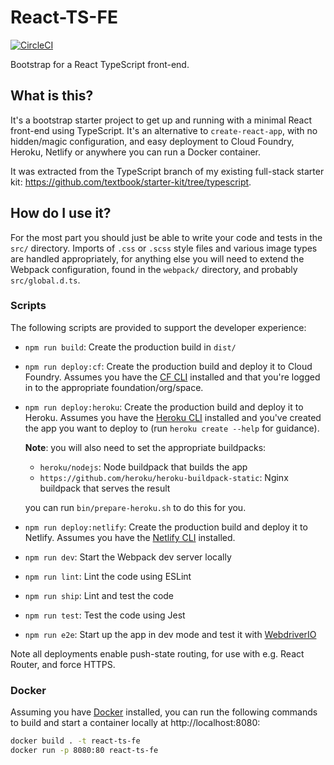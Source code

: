 # React-TS-FE

[![CircleCI](https://circleci.com/gh/textbook/react-ts-fe.svg?style=svg)](https://circleci.com/gh/textbook/react-ts-fe)

Bootstrap for a React TypeScript front-end.

## What is this?

It's a bootstrap starter project to get up and running with a minimal React
front-end using TypeScript. It's an alternative to `create-react-app`, with
no hidden/magic configuration, and easy deployment to Cloud Foundry, Heroku,
Netlify or anywhere you can run a Docker container.

It was extracted from the TypeScript branch of my existing full-stack starter
kit: https://github.com/textbook/starter-kit/tree/typescript.

## How do I use it?

For the most part you should just be able to write your code and tests in the
`src/` directory. Imports of `.css` or `.scss` style files and various image
types are handled appropriately, for anything else you will need to extend the
Webpack configuration, found in the `webpack/` directory, and probably
`src/global.d.ts`.

### Scripts

The following scripts are provided to support the developer experience:

- `npm run build`: Create the production build in `dist/`

- `npm run deploy:cf`: Create the production build and deploy it to Cloud
    Foundry. Assumes you have the [CF CLI] installed and that you're logged in
    to the appropriate foundation/org/space.

- `npm run deploy:heroku`: Create the production build and deploy it to
    Heroku. Assumes you have the [Heroku CLI] installed and you've created the
    app you want to deploy to (run `heroku create --help` for guidance).

    **Note**: you will also need to set the appropriate buildpacks:

    - `heroku/nodejs`: Node buildpack that builds the app
    - `https://github.com/heroku/heroku-buildpack-static`: Nginx buildpack that
        serves the result

    you can run `bin/prepare-heroku.sh` to do this for you.

- `npm run deploy:netlify`: Create the production build and deploy it to
    Netlify. Assumes you have the [Netlify CLI] installed.

- `npm run dev`: Start the Webpack dev server locally

- `npm run lint`: Lint the code using ESLint

- `npm run ship`: Lint and test the code

- `npm run test`: Test the code using Jest

- `npm run e2e`: Start up the app in dev mode and test it with [WebdriverIO]

Note all deployments enable push-state routing, for use with e.g. React
Router, and force HTTPS.

### Docker

Assuming you have [Docker] installed, you can run the following commands to
build and start a container locally at http://localhost:8080:

```bash
docker build . -t react-ts-fe
docker run -p 8080:80 react-ts-fe
```

[CF CLI]: https://docs.cloudfoundry.org/cf-cli/install-go-cli.html
[Docker]: https://docs.docker.com/get-docker/
[Heroku CLI]: https://devcenter.heroku.com/articles/heroku-cli
[Netlify CLI]: https://docs.netlify.com/cli/get-started/
[WebdriverIO]: https://webdriver.io/
